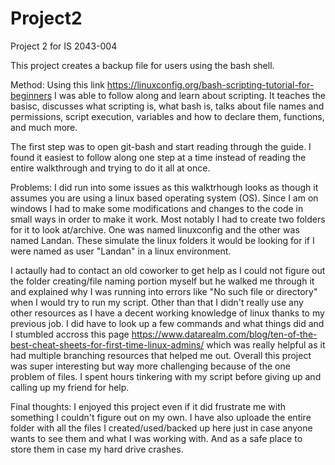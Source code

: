 # Project2
Project 2 for IS 2043-004

This project creates a backup file for users using the bash shell. 

Method:
Using this link https://linuxconfig.org/bash-scripting-tutorial-for-beginners I was able to follow along and learn about scripting. It teaches the basisc, discusses what scripting is, what bash is, talks about file names and permissions, script execution, variables and how to declare them, functions, and much more. 

The first step was to open git-bash and start reading through the guide. I found it easiest to follow along one step at a time instead of reading the entire walkthrough and trying to do it all at once.

Problems:
I did run into some issues as this walktrhough looks as though it assumes you are using a linux based operating system (OS). Since I am on windows I had to make some modifications and changes to the code in small ways in order to make it work. Most notably I had to create two folders for it to look at/archive. One was named linuxconfig and the other was named Landan. These simulate the linux folders it would be looking for if I were named as user "Landan" in a linux environment. 

I actaully had to contact an old coworker to get help as I could not figure out the folder creating/file naming portion myself but he walked me through it and explained why I was running into errors like "No such file or directory" when I would try to run my script. Other than that I didn't really use any other resources as I have a decent working knowledge of linux thanks to my previous job. I did have to look up a few commands and what things did and I stumbled accross this page https://www.datarealm.com/blog/ten-of-the-best-cheat-sheets-for-first-time-linux-admins/ which was really helpful as it had multiple branching resources that helped me out. Overall this project was super interesting but way more challenging because of the one problem of files. I spent hours tinkering with my script before giving up and calling up my friend for help. 

Final thoughts:
I enjoyed this project even if it did frustrate me with something I couldn't figure out on my own. I have also uploade the entire folder with all the files I created/used/backed up here just in case anyone wants to see them and what I was working with. And as a safe place to store them in case my hard drive crashes.
